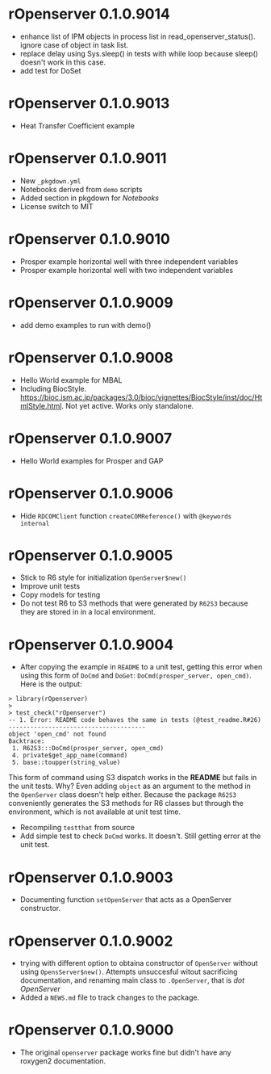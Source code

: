 # rOpenserver 0.1.0.9014
* enhance list of IPM objects in process list in read_openserver_status(). ignore case of object in task list.
* replace delay using Sys.sleep() in tests with while loop because sleep() doesn't work in this case.
* add test for DoSet

# rOpenserver 0.1.0.9013
* Heat Transfer Coefficient example

# rOpenserver 0.1.0.9011
* New `_pkgdown.yml`
* Notebooks derived from `demo` scripts
* Added section in pkgdown for *Notebooks*
* License switch to MIT


# rOpenserver 0.1.0.9010
* Prosper example horizontal well with three independent variables
* Prosper example horizontal well with two independent variables

# rOpenserver 0.1.0.9009
* add demo examples to run with demo()

# rOpenserver 0.1.0.9008
* Hello World example for MBAL
* Including BiocStyle. https://bioc.ism.ac.jp/packages/3.0/bioc/vignettes/BiocStyle/inst/doc/HtmlStyle.html. Not yet active. Works only standalone.

# rOpenserver 0.1.0.9007
* Hello World examples for Prosper and GAP

# rOpenserver 0.1.0.9006
* Hide `RDCOMClient` function `createCOMReference()` with `@keywords internal`

# rOpenserver 0.1.0.9005
* Stick to R6 style for initialization `OpenServer$new()`
* Improve unit tests
* Copy models for testing
* Do not test R6 to S3 methods that were generated by `R62S3` because they are stored in in a local environment.


# rOpenserver 0.1.0.9004
* After copying the example in `README` to a unit test, getting this error when using this form of `DoCmd` and `DoGet`: `DoCmd(prosper_server, open_cmd)`.
Here is the output:

```
> library(rOpenserver)
> 
> test_check("rOpenserver")
-- 1. Error: README code behaves the same in tests (@test_readme.R#26)  --------------------------------------
object 'open_cmd' not found
Backtrace:
 1. R62S3:::DoCmd(prosper_server, open_cmd)
 4. private$get_app_name(command)
 5. base::toupper(string_value)
```

This form of command using S3 dispatch works in the **README** but fails in the unit tests. Why? Even adding `object` as an argument to the method in the `OpenServer` class doesn't help either. Because the package `R62S3` conveniently generates the S3 methods for R6 classes but through the environment, which is not available at unit test time.

* Recompiling `testthat` from source
* Add simple test to check `DoCmd` works. It doesn't. Still getting error at the unit test.

# rOpenserver 0.1.0.9003

* Documenting function `setOpenServer` that acts as a OpenServer constructor. 


# rOpenserver 0.1.0.9002
* trying with different option to obtaina constructor of `OpenServer` without using `OpensServer$new()`. Attempts unsuccesful witout sacrificing documentation, and renaming main class to `.OpenServer`, that is *dot OpenServer*
* Added a `NEWS.md` file to track changes to the package.


# rOpenserver 0.1.0.9000
* The original `openserver` package works fine but didn't have any roxygen2 documentation.
